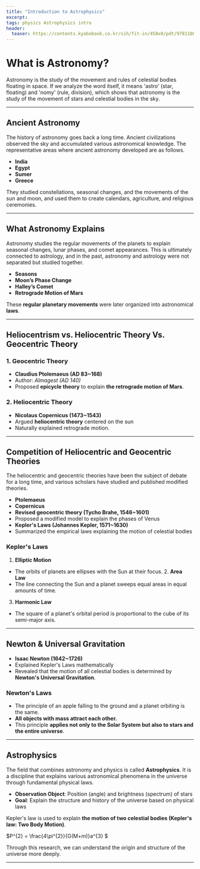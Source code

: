 ```yaml
---
title: "Introduction to Astrophysics"
excerpt:
tags: physics Astrophysics intro
header:
  teaser: https://contents.kyobobook.co.kr/sih/fit-in/458x0/pdt/9781108422161.jpg
---
```


# What is Astronomy?

Astronomy is the study of the movement and rules of celestial bodies floating in space. If we analyze the word itself, it means 'astro' (star, floating) and 'nomy' (rule, division), which shows that astronomy is the study of the movement of stars and celestial bodies in the sky.

---

## Ancient Astronomy

The history of astronomy goes back a long time. Ancient civilizations observed the sky and accumulated various astronomical knowledge. The representative areas where ancient astronomy developed are as follows.

- **India**
- **Egypt**
- **Sumer**
- **Greece**

They studied constellations, seasonal changes, and the movements of the sun and moon, and used them to create calendars, agriculture, and religious ceremonies.

---

## What Astronomy Explains

Astronomy studies the regular movements of the planets to explain seasonal changes, lunar phases, and comet appearances. This is ultimately connected to astrology, and in the past, astronomy and astrology were not separated but studied together.

- **Seasons**
- **Moon’s Phase Change**
- **Halley’s Comet**
- **Retrograde Motion of Mars**

These **regular planetary movements** were later organized into astronomical **laws**.

---

## Heliocentrism vs. Heliocentric Theory Vs. Geocentric Theory

### 1. Geocentric Theory

- **Claudius Ptolemaeus (AD 83~168)**
- Author: *Almagest (AD 140)*
- Proposed **epicycle theory** to explain **the retrograde motion of Mars**.

### 2. Heliocentric Theory

- **Nicolaus Copernicus (1473~1543)**
- Argued **heliocentric theory** centered on the sun
- Naturally explained retrograde motion.

---

## Competition of Heliocentric and Geocentric Theories

The heliocentric and geocentric theories have been the subject of debate for a long time, and various scholars have studied and published modified theories.

- **Ptolemaeus**
- **Copernicus**
- **Revised geocentric theory (Tycho Brahe, 1546~1601)**
- Proposed a modified model to explain the phases of Venus
- **Kepler's Laws (Johannes Kepler, 1571~1630)**
- Summarized the empirical laws explaining the motion of celestial bodies

### Kepler's Laws

1. **Elliptic Motion**
- The orbits of planets are ellipses with the Sun at their focus. 2. **Area Law**
- The line connecting the Sun and a planet sweeps equal areas in equal amounts of time.

3. **Harmonic Law**
- The square of a planet's orbital period is proportional to the cube of its semi-major axis.

---

## Newton & Universal Gravitation

- **Isaac Newton (1642~1726)**
- Explained Kepler's Laws mathematically
- Revealed that the motion of all celestial bodies is determined by **Newton's Universal Gravitation**.

### Newton's Laws

- The principle of an apple falling to the ground and a planet orbiting is the same.
- **All objects with mass attract each other.**
- This principle **applies not only to the Solar System but also to stars and the entire universe**.

---

## Astrophysics

The field that combines astronomy and physics is called **Astrophysics**. It is a discipline that explains various astronomical phenomena in the universe through fundamental physical laws.

- **Observation Object**: Position (angle) and brightness (spectrum) of stars
- **Goal**: Explain the structure and history of the universe based on physical laws

Kepler's law is used to explain **the motion of two celestial bodies (Kepler's law: Two Body Motion)**.

$P^{2} = \frac{4\pi^{2}}{G(M+m)}a^{3} $

Through this research, we can understand the origin and structure of the universe more deeply.

---